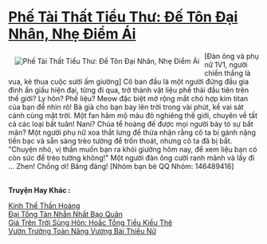 <a href="https://truyentiki.com/phe-tai-that-tieu-thu-de-ton-dai-nhan-nhe-diem-ai.30807/" title="Phế Tài Thất Tiểu Thư: Đế Tôn Đại Nhân, Nhẹ Điểm Ái"><h1>Phế Tài Thất Tiểu Thư: Đế Tôn Đại Nhân, Nhẹ Điểm Ái</h1></a><div style="display:table"><img align="right" style="float: left; padding: 10px;" src="https://truyentiki.com/a/img/str/src/30807.jpg" alt="Phế Tài Thất Tiểu Thư: Đế Tôn Đại Nhân, Nhẹ Điểm Ái">[Đàn ông và phụ nữ 1V1, người chiến thắng là vua, kẻ thua cuộc sưởi ấm giường] Cô ban đầu là một người đứng đầu gia đình ẩn giấu hiện đại, từng đi qua, trở thành vật liệu phế thải đầu tiên trên thế giới? Ly hôn? Phế liệu? Meow đặc biệt mở rộng mắt chó hợp kim titan của bạn để nhìn rõ! Bà già cho bạn bay lên trời trong vài phút, kề vai sát cánh cùng mặt trời. Một fan hâm mộ màu đỏ nghiêng thế giới, chuyên về tất cả các loại bất tuân! Nani? Chúa tể hoàng đế được mọi người bày tỏ sự bất mãn? Một người phụ nữ xoa thắt lưng để thừa nhận rằng cô ta bị gánh nặng tiền bạc và sẵn sàng trèo tường để trốn thoát, nhưng cô ta đã bị bắt. "Chuyện nhỏ, vị thần muốn bạn ra khỏi giường hôm nay, để xem liệu bạn có còn sức để trèo tường không!" Một người đàn ông cười ranh mãnh và lấy đi ... Zhen! Chồng ơi! Băng đảng! [Nhóm bạn bè QQ Nhóm: 146489416]</div><p><br><b>Truyện Hay Khác :</b></p><a href="https://truyentiki.com/kinh-the-than-hoang.30806/" alt="Kinh Thế Thần Hoàng">Kinh Thế Thần Hoàng</a><br/><a href="https://github.com/nownovels/top500/tree/master/truyenhay/33816/" alt="Đại Tống Tàn Nhẫn Nhất Bạo Quân">Đại Tống Tàn Nhẫn Nhất Bạo Quân</a><br/><a href="https://github.com/nownovels/top500/tree/master/truyenhay/33469/" alt="Giá Trên Trời Sủng Hôn: Hoắc Tổng Tiểu Kiều Thê">Giá Trên Trời Sủng Hôn: Hoắc Tổng Tiểu Kiều Thê</a><br/><a href="https://github.com/nownovels/top500/tree/master/truyenhay/33729/" alt="Vườn Trường Toàn Năng Vương Bài Thiếu Nữ">Vườn Trường Toàn Năng Vương Bài Thiếu Nữ</a><br/>